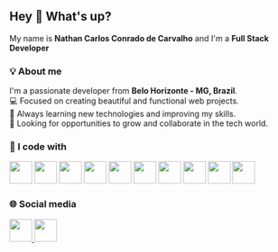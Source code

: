 ## Hey 👋 What's up?

My name is **Nathan Carlos Conrado de Carvalho** and I'm a **Full Stack Developer**

### 💡 About me
I'm a passionate developer from **Belo Horizonte - MG, Brazil**.  
💻 Focused on creating beautiful and functional web projects.  
🚀 Always learning new technologies and improving my skills.  
🎯 Looking for opportunities to grow and collaborate in the tech world.

### 🧠 I code with
<p align="left">
  <img src="https://cdn.jsdelivr.net/gh/devicons/devicon/icons/html5/html5-original.svg" width="40" height="40"/>
  <img src="https://cdn.jsdelivr.net/gh/devicons/devicon/icons/css3/css3-original.svg" width="40" height="40"/>
  <img src="https://cdn.jsdelivr.net/gh/devicons/devicon/icons/sass/sass-original.svg" width="40" height="40"/>
  <img src="https://cdn.jsdelivr.net/gh/devicons/devicon/icons/javascript/javascript-original.svg" width="40" height="40"/>
  <img src="https://cdn.jsdelivr.net/gh/devicons/devicon/icons/react/react-original.svg" width="40" height="40"/>
  <img src="https://cdn.jsdelivr.net/gh/devicons/devicon/icons/nodejs/nodejs-original.svg" width="40" height="40"/>
  <img src="https://cdn.jsdelivr.net/gh/devicons/devicon/icons/mysql/mysql-original.svg" width="40" height="40"/>
  <img src="https://cdn.jsdelivr.net/gh/devicons/devicon/icons/python/python-original.svg" width="40" height="40"/>
  <img src="https://cdn.jsdelivr.net/gh/devicons/devicon/icons/php/php-original.svg" width="40" height="40"/>
  <img src="https://cdn.jsdelivr.net/gh/devicons/devicon/icons/c/c-original.svg" width="40" height="40"/>
</p>

### 🌐 Social media
<p align="left">
  <a href="https://www.linkedin.com/in/nathan-carlos-81794030b" target="_blank">
    <img src="https://www.svgrepo.com/show/448234/linkedin.svg" width="40" height="40"/>
  </a>
  <a href="https://www.instagram.com/neitannx" target="_blank">
    <img src="https://www.svgrepo.com/show/452229/instagram-1.svg" width="40" height="40"/>
  </a>
</p>
